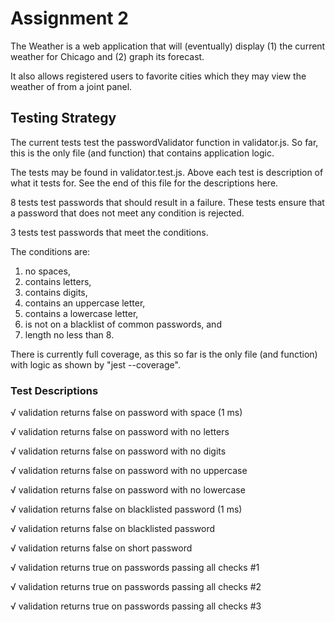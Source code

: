 # Assignment 2

The Weather is a web application that will (eventually) display (1) the current weather for Chicago and (2) graph its forecast.

It also allows registered users to favorite cities which they may view the weather of from a joint panel.

## Testing Strategy
The current tests test the passwordValidator function in validator.js. So far, this is the only file (and function) that contains application logic.

The tests may be found in validator.test.js. Above each test is description of what it tests for. See the end of this file for the descriptions here.

8 tests test passwords that should result in a failure. These tests ensure that a password that does not meet any condition is rejected.

3 tests test passwords that meet the conditions.

The conditions are: 
1. no spaces,
2. contains letters,
3. contains digits,
4. contains an uppercase letter,
5. contains a lowercase letter,
6. is not on a blacklist of common passwords, and
7. length no less than 8.

There is currently full coverage, as this so far is the only file (and function) with logic as shown by "jest --coverage".

### Test Descriptions

√ validation returns false on password with space (1 ms)

√ validation returns false on password with no letters

√ validation returns false on password with no digits

√ validation returns false on password with no uppercase

√ validation returns false on password with no lowercase

√ validation returns false on blacklisted password (1 ms)

√ validation returns false on blacklisted password

√ validation returns false on short password

√ validation returns true on passwords passing all checks #1

√ validation returns true on passwords passing all checks #2

√ validation returns true on passwords passing all checks #3
